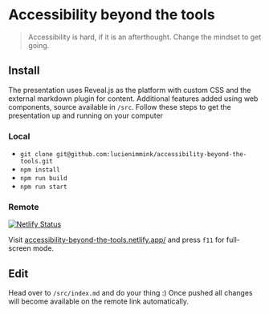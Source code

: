 # Accessibility beyond the tools

> Accessibility is hard, if it is an afterthought. Change the mindset to get going.

## Install

The presentation uses Reveal.js as the platform with custom CSS and the external markdown plugin for content.
Additional features added using web components, source available in `/src`.
Follow these steps to get the presentation up and running on your computer

### Local

- `git clone git@github.com:lucienimmink/accessibility-beyond-the-tools.git`
- `npm install`
- `npm run build`
- `npm run start`

### Remote

[![Netlify Status](https://api.netlify.com/api/v1/badges/620a86c5-5f58-4936-a6d9-f2ba41a01cad/deploy-status)](https://app.netlify.com/projects/accessibility-beyond-the-tools/deploys)

Visit [accessibility-beyond-the-tools.netlify.app/](https://accessibility-beyond-the-tools.netlify.app/) and press `f11` for full-screen mode.

## Edit

Head over to `/src/index.md` and do your thing :) Once pushed all changes will become available on the remote link automatically.
